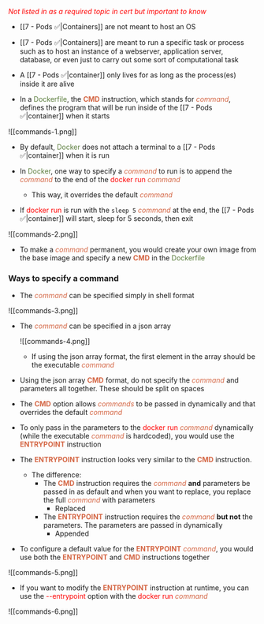<i><span style="color:red">Not listed in as a required topic in cert but important to know</span></i>

- [[7 - Pods ✅|Containers]] are not meant to host an OS

- [[7 - Pods ✅|Containers]] are meant to run a specific task or process such as to host an instance of a webserver, application server, database, or even just to carry out some sort of computational task

- A [[7 - Pods ✅|container]] only lives for as long as the process(es) inside it are alive

- In a <span style="color:#5c7e3e">Dockerfile</span>, the <b><span style="color:#d46644">CMD</span></b> instruction, which stands for <i><span style="color:#d46644">command</span></i>, defines the program that will be run inside of the [[7 - Pods ✅|container]] when it starts

![[commands-1.png]]

- By default, <span style="color:#5c7e3e">Docker</span> does not attach a terminal to a [[7 - Pods ✅|container]] when it is run

- In <span style="color:#5c7e3e">Docker</span>, one way to specify a <i><span style="color:#d46644">command</span></i> to run is to append the <i><span style="color:#d46644">command</span></i> to the end of the <span style="color:red">docker run</span> <i><span style="color:#d46644">command</span></i>
	- This way, it overrides the default <i><span style="color:#d46644">command</span></i>

- If <span style="color:red">docker run</span> is run with the `sleep 5` <i><span style="color:#d46644">command</span></i> at the end, the [[7 - Pods ✅|container]] will start, sleep for 5 seconds, then exit

![[commands-2.png]]

- To make a <i><span style="color:#d46644">command</span></i> permanent, you would create your own image from the base image and specify a new <b><span style="color:#d46644">CMD</span></b> in the <span style="color:#5c7e3e">Dockerfile</span>

### Ways to specify a command

- The <i><span style="color:#d46644">command</span></i> can be specified simply in shell format

![[commands-3.png]]

- The <i><span style="color:#d46644">command</span></i> can be specified in a json array

	![[commands-4.png]]
	
	- If using the json array format, the first element in the array should be the executable <i><span style="color:#d46644">command</span></i>

- Using the json array <b><span style="color:#d46644">CMD</span></b> format, do not specify the <i><span style="color:#d46644">command</span></i> and parameters all together. These should be split on spaces

- The <b><span style="color:#d46644">CMD</span></b> option allows <i><span style="color:#d46644">commands</span></i> to be passed in dynamically and that overrides the default <i><span style="color:#d46644">command</span></i>

- To only pass in the parameters to the <span style="color:red">docker run</span> <i><span style="color:#d46644">command</span></i> dynamically (while the executable <i><span style="color:#d46644">command</span></i> is hardcoded), you would use the <b><span style="color:#d46644">ENTRYPOINT</span></b> instruction

- The <b><span style="color:#d46644">ENTRYPOINT</span></b> instruction looks very similar to the <b><span style="color:#d46644">CMD</span></b> instruction.
	- The difference:
		- The <b><span style="color:#d46644">CMD</span></b> instruction requires the <i><span style="color:#d46644">command</span></i> **and** parameters be passed in as default and when you want to replace, you replace the full <i><span style="color:#d46644">command</span></i> with parameters
			- Replaced
		- The <b><span style="color:#d46644">ENTRYPOINT</span></b> instruction requires the <i><span style="color:#d46644">command</span></i> **but not** the parameters. The parameters are passed in dynamically
			- Appended

- To configure a default value for the <b><span style="color:#d46644">ENTRYPOINT</span></b> <i><span style="color:#d46644">command</span></i>, you would use both the <b><span style="color:#d46644">ENTRYPOINT</span></b> and <b><span style="color:#d46644">CMD</span></b> instructions together

![[commands-5.png]]

- If you want to modify the <b><span style="color:#d46644">ENTRYPOINT</span></b> instruction at runtime, you can use the <span style="color:red">--entrypoint</span> option with the <span style="color:red">docker run</span> <i><span style="color:#d46644">command</span></i>

![[commands-6.png]]
